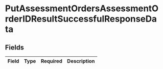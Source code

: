 # PutAssessmentOrdersAssessmentOrderIDResultSuccessfulResponseData


## Fields

| Field       | Type        | Required    | Description |
| ----------- | ----------- | ----------- | ----------- |